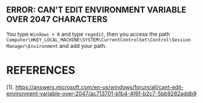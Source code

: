 ## ERROR: CAN'T EDIT ENVIRONMENT VARIABLE OVER 2047 CHARACTERS

You type `Windows + R` and type `regedit`, then you access the path `Computer\HKEY_LOCAL_MACHINE\SYSTEM\CurrentControlSet\Control\Session Manager\Environment` and add your path.

# REFERENCES
[1]. https://answers.microsoft.com/en-us/windows/forum/all/cant-edit-environment-variable-over-2047/ac713701-b1b4-4f6f-b2c7-5bb9282addb9